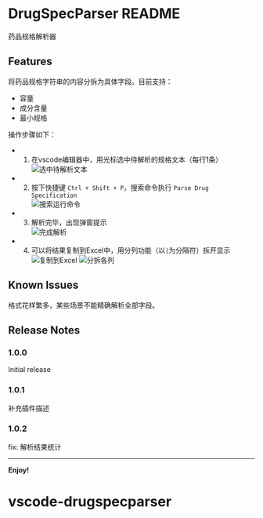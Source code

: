 # DrugSpecParser README

药品规格解析器

## Features
将药品规格字符串的内容分拆为具体字段。目前支持：
- 容量
- 成分含量
- 最小规格

操作步骤如下：
- 1. 在vscode编辑器中，用光标选中待解析的规格文本（每行1条）<br/>
![选中待解析文本](https://mmbiz.qpic.cn/mmbiz_png/6gkT16FK0Lqy6DfsBSumgARibsgldk9wVFfZSF6qRsNUAYcnjsRygclmUfEqYbyZpwqUbnSw91AicYhawjmrKRew/0)
- 2. 按下快捷键 `Ctrl + Shift + P`，搜索命令执行 `Parse Drug Specification`<br/>
![搜索运行命令](https://mmbiz.qpic.cn/mmbiz_png/6gkT16FK0Lqy6DfsBSumgARibsgldk9wV9SJP47aTQtTfib2qXuibjnicpibPFziaYwicRYtuk3W7CTqHl7d8wvguicE4Q/0) 
- 3. 解析完毕，出现弹窗提示<br/>
![完成解析](https://mmbiz.qpic.cn/mmbiz_png/6gkT16FK0Lqy6DfsBSumgARibsgldk9wVGcib7S1R0iaINtBYcFIcjgOFicdIgKFvjnnTF7icBhump8k8Q6O07THplg/0) 
- 4. 可以将结果复制到Excel中，用分列功能（以`|`为分隔符）拆开显示<br/>
![复制到Excel](https://mmbiz.qpic.cn/mmbiz_png/6gkT16FK0Lqy6DfsBSumgARibsgldk9wVbkNicw2dhc9u3Z9M03McMWiadASwghxjVzVeXQpQJjoL0LUZtQslPIDA/0)
![分拆各列](https://mmbiz.qpic.cn/mmbiz_png/6gkT16FK0Lqy6DfsBSumgARibsgldk9wV8YLnvrXz8Keq1RLibkjvm694IceOy1UjwXe31xicVg9ic0ucuT0ia3W4lQ/0)

## Known Issues
格式花样繁多，某些场景不能精确解析全部字段。

## Release Notes


### 1.0.0

Initial release

### 1.0.1

补充插件描述

### 1.0.2

fix: 解析结果统计

---

**Enjoy!**
# vscode-drugspecparser
